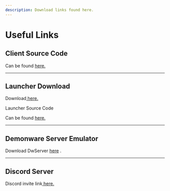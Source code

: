 ```yaml
---
description: Download links found here.
---
```


# Useful Links

## Client Source Code

Can be found [here.](https://github.com/project-bo4/shield-development/)

***

## Launcher Download

Download[ here.](https://cdn.discordapp.com/attachments/1163956866309697588/1197563311403843785/Project\_BO4\_Launcher\_Update\_1.0.13.1.zip?ex=65bbb8bf\&is=65a943bf\&hm=225b91487b1b4f71840d21496ee53e0d4365f9dc62a1cc31b971598cc958cf3a&)



Launcher Source Code

Can be found [here.](https://github.com/bodnjenie14/Project\_-bo4\_Launcher)

***

## Demonware Server Emulator

Download DwServer [here](https://cdn.discordapp.com/attachments/1163956866309697588/1170755715497988227/Bo4\_Deamonware\_Server\_Installer.msi?ex=65edda3a\&is=65db653a\&hm=ebc9ea88d13f18c4c16d14c613c9896fc0a34e0f062c2b7e2f0fd1e5c84e6a45&) .

***

## Discord Server

Discord invite link[ here.](https://discord.gg/AXECAzJJGU)
